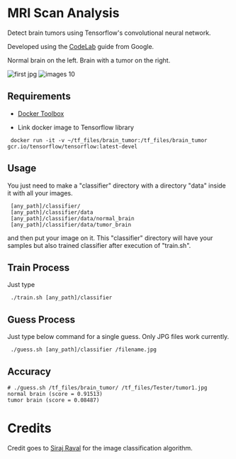 # MRI Scan Analysis
Detect brain tumors using Tensorflow's convolutional neural network. 

Developed using the [CodeLab](https://codelabs.developers.google.com/codelabs/tensorflow-for-poets/?utm_campaign=chrome_series_machinelearning_063016&utm_source=gdev&utm_medium=yt-desc#0) guide from Google.

Normal brain on the left. Brain with a tumor on the right.

![first jpg](https://user-images.githubusercontent.com/9091157/35780421-29b470a6-09a9-11e8-8748-1a701f876a41.jpg)  ![images 10](https://user-images.githubusercontent.com/9091157/35780431-48bd675a-09a9-11e8-842a-5585d8a74cd4.jpg)


## Requirements

* [Docker Toolbox](https://www.docker.com/products/docker-toolbox)

* Link docker image to Tensorflow library
```
 docker run -it -v ~/tf_files/brain_tumor:/tf_files/brain_tumor gcr.io/tensorflow/tensorflow:latest-devel
``` 

## Usage 

You just need to make a "classifier" directory with a directory "data" inside it with all your images.
```
 [any_path]/classifier/
 [any_path]/classifier/data
 [any_path]/classifier/data/normal_brain
 [any_path]/classifier/data/tumor_brain
```
 and then put your image on it. 
 This "classifier" directory will have your samples but also trained classifier after execution of "train.sh". 

## Train Process
 
Just type
```
 ./train.sh [any_path]/classifier
``` 


## Guess Process

Just type below command for a single guess. Only JPG files work currently.
```
 ./guess.sh [any_path]/classifier /filename.jpg
```


## Accuracy
```
# ./guess.sh /tf_files/brain_tumor/ /tf_files/Tester/tumor1.jpg
normal brain (score = 0.91513)
tumor brain (score = 0.08487)
```


# Credits

Credit goes to [Siraj Raval](https://github.com/llSourcell) for the image classification algorithm. 



